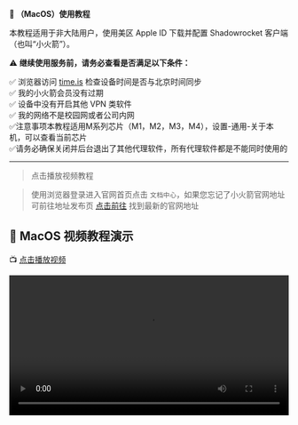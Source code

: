 **📱 （MacOS）使用教程**

本教程适用于非大陆用户，使用美区 Apple ID 下载并配置 Shadowrocket 客户端（也叫“小火箭”）。

⚠️ **继续使用服务前，请务必查看是否满足以下条件：**

✅ 浏览器访问 [time.is](https://time.is) 检查设备时间是否与北京时间同步  
✅ 我的小火箭会员没有过期  
✅ 设备中没有开启其他 VPN 类软件  
✅ 我的网络不是校园网或者公司内网  
✅注意事项本教程适用M系列芯片（M1，M2，M3，M4），设置-通用-关于本机，可以查看当前芯片  
✅请务必确保关闭并后台退出了其他代理软件，所有代理软件都是不能同时使用的   

---

>点击播放视频教程

>使用浏览器登录进入官网首页点击 `文档中心`，如果您忘记了小火箭官网地址可前往地址发布页 [点击前往](https://renyimen.top) 找到最新的官网地址

## 🎥 MacOS 视频教程演示

📺 [点击播放视频](media/m4.mp4)

<video controls width="100%">
  <source src="media/m4.mp4" type="video/mp4">
</video>